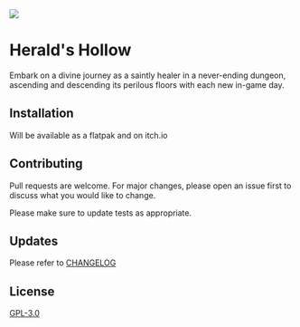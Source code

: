 <img src="https://i.postimg.cc/W4vLvjKC/icon-scaled-32x-pngcrushed.png">

# Herald's Hollow

Embark on a divine journey as a saintly healer in a never-ending dungeon, ascending and descending its perilous floors with each new in-game day.

## Installation

Will be available as a flatpak and on itch.io

## Contributing

Pull requests are welcome. For major changes, please open an issue first
to discuss what you would like to change.

Please make sure to update tests as appropriate.

## Updates

Please refer to [CHANGELOG](https://github.com/JellyPumps/Herald-s-Hollow/blob/master/CHANGELOG.md)

## License

[GPL-3.0](https://choosealicense.com/licenses/gpl-3.0/)
